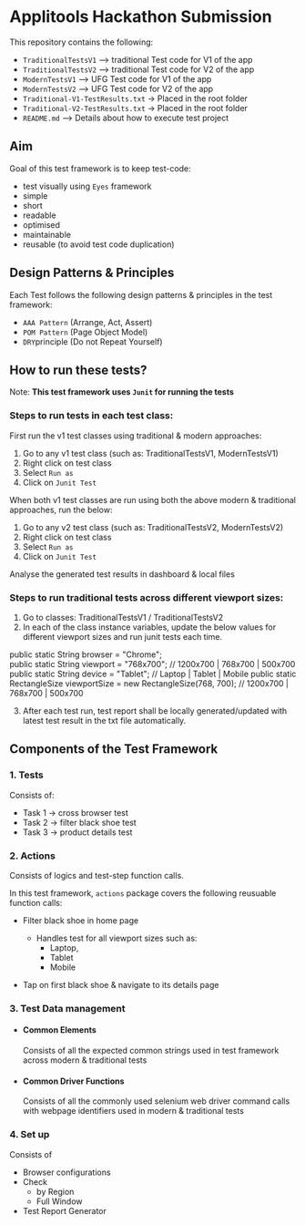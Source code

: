 # Applitools Hackathon Submission

This repository contains the following:
- `TraditionalTestsV1`  —> traditional Test code for V1 of the app
- `TraditionalTestsV2`  —> traditional Test code for V2 of the app 
- `ModernTestsV1`     —> UFG Test code for V1 of the app 
- `ModernTestsV2`      —> UFG Test code for V2 of the app 
- `Traditional-V1-TestResults.txt`  -> Placed in the root folder
- `Traditional-V2-TestResults.txt`  -> Placed in the root folder
- `README.md` –> Details about how to execute test project 

## Aim

Goal of this test framework is to keep test-code:
- test visually using `Eyes` framework
- simple
- short
- readable
- optimised
- maintainable
- reusable (to avoid test code duplication)

## Design Patterns & Principles

Each Test follows the following design patterns & principles in the test framework:
- `AAA Pattern` (Arrange, Act, Assert)
- `POM Pattern` (Page Object Model)
- `DRY`principle (Do not Repeat Yourself)

## How to run these tests?

Note: 
**This test framework uses `Junit` for running the tests**

### Steps to run tests in each test class:

First run the v1 test classes using traditional & modern approaches:

 1. Go to any v1 test class (such as: TraditionalTestsV1, ModernTestsV1) 
 2. Right click on test class 
 3. Select `Run as` 
 4. Click on `Junit Test`

When both v1 test classes are run using both the above modern & traditional approaches, run the below: 

 1. Go to any v2 test class (such as: TraditionalTestsV2, ModernTestsV2) 
 2. Right click on test class 
 3. Select `Run as` 
 4. Click on `Junit Test`

Analyse the generated test results in dashboard & local files

### Steps to run traditional tests across different viewport sizes:

1. Go to classes: TraditionalTestsV1 / TraditionalTestsV2
2. In each of the class instance variables, update the below values for different viewport sizes and run junit tests each time. 

  public static String browser = "Chrome";  
  public static String viewport = "768x700";                              // 1200x700 | 768x700 | 500x700
  public static String device = "Tablet";                                 // Laptop   | Tablet  | Mobile
  public static RectangleSize viewportSize = new RectangleSize(768, 700); // 1200x700 | 768x700 | 500x700
	
3. After each test run, test report shall be locally generated/updated with latest test result in the txt file automatically. 



## Components of the Test Framework

### 1. Tests

Consists of:
- Task 1 -> cross browser test
- Task 2 -> filter black shoe test
- Task 3 -> product details test

### 2. Actions 

Consists of logics and test-step function calls.

In this test framework, `actions` package covers the following reusuable function calls:

- Filter black shoe in home page 
  - Handles test for all viewport sizes such as: 
    - Laptop, 
    - Tablet  
    - Mobile
    
- Tap on first black shoe & navigate to its details page

### 3. Test Data management

- #### Common Elements
  Consists of all the expected common strings used in test framework across modern & traditional tests

- #### Common Driver Functions
  Consists of all the commonly used selenium web driver command calls with webpage identifiers used in modern & traditional tests

### 4. Set up 

Consists of 

- Browser configurations 
- Check 
	- by Region
	- Full Window
- Test Report Generator
